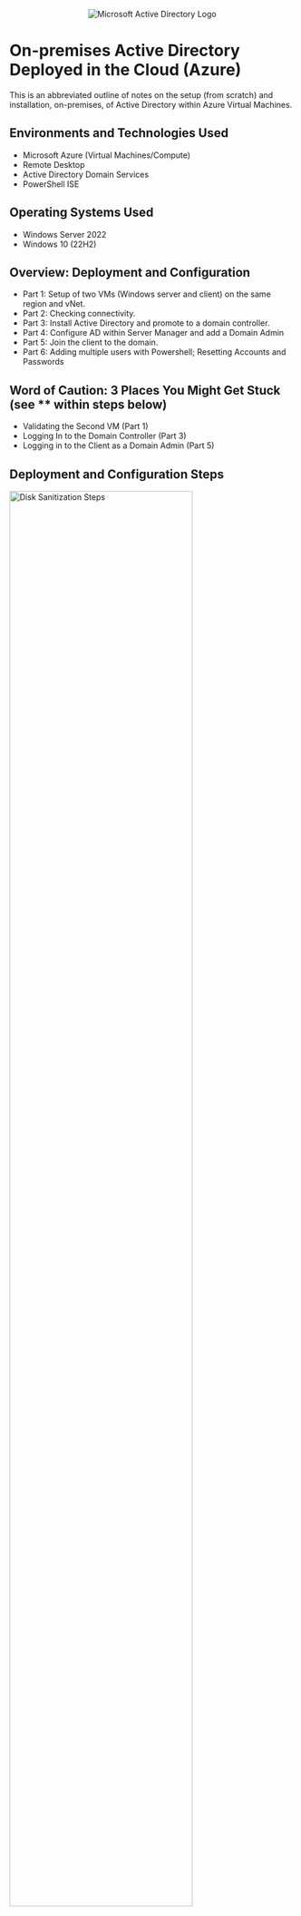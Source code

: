 <p align="center">
<img src="https://i.imgur.com/pU5A58S.png" alt="Microsoft Active Directory Logo"/>
</p>

<h1>On-premises Active Directory Deployed in the Cloud (Azure)</h1>
This is an abbreviated outline of notes on the setup (from scratch) and installation, on-premises, of Active Directory within Azure Virtual Machines.<br />


<h2>Environments and Technologies Used</h2>

- Microsoft Azure (Virtual Machines/Compute)
- Remote Desktop
- Active Directory Domain Services
- PowerShell ISE

<h2>Operating Systems Used </h2>

- Windows Server 2022
- Windows 10 (22H2)

<h2>Overview: Deployment and Configuration </h2>

- Part 1: Setup of two VMs (Windows server and client) on the same region and vNet.
- Part 2: Checking connectivity.
- Part 3: Install Active Directory and promote to a domain controller.
- Part 4: Configure AD within Server Manager and add a Domain Admin
- Part 5: Join the client to the domain.
- Part 6: Adding multiple users with Powershell; Resetting Accounts and Passwords

<h2>Word of Caution: 3 Places You Might Get Stuck (see ** within steps below) </h2>

- Validating the Second VM (Part 1)
- Logging In to the Domain Controller (Part 3)
- Logging in to the Client as a Domain Admin (Part 5)

  
<h2>Deployment and Configuration Steps</h2>

<p>
<img src="https://i.imgur.com/DJmEXEB.png" height="80%" width="80%" alt="Disk Sanitization Steps"/>
</p>
<p>
ONE...............
</p>
<br />

<p>
<img src="https://i.imgur.com/DJmEXEB.png" height="80%" width="80%" alt="Disk Sanitization Steps"/>
</p>
<p>
TWO...................
</p>
<br />

<p>
<img src="https://i.imgur.com/DJmEXEB.png" height="80%" width="80%" alt="Disk Sanitization Steps"/>
</p>
<p>
THREE....................
</p>
<br />

<p>
<img src="https://i.imgur.com/DJmEXEB.png" height="80%" width="80%" alt="Disk Sanitization Steps"/>
</p>
<p>
FOUR.......
</p>
<br />

<p>
<img src="https://i.imgur.com/DJmEXEB.png" height="80%" width="80%" alt="Disk Sanitization Steps"/>
</p>
<p>
FIVE. .....
</p>
<br />

<p>
<img src="https://i.imgur.com/DJmEXEB.png" height="80%" width="80%" alt="Disk Sanitization Steps"/>
</p>
<p>
SIX......
</p>
<br />
